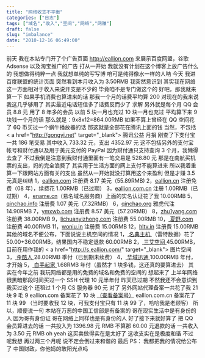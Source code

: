 ```yaml
---
title: "网络收支不平衡"
categories: ["日志"]
tags: ["域名","收入","空间","网络","网赚"]
draft: false
slug: "imbalance"
date: "2010-12-16 06:49:00"
---
```


前天
我在本站专门开了个广告页面 <a href="http://eallion.com/ads" target="_blank">http://eallion.com</a>
来展示百度网盟，谷歌 Adsense 以及淘宝推广的广告
打从一开始
我就没有计划在这个博客上放广告什么的
我想做得纯粹一点
我就想单纯的写写博
咱可是纯得像水一样的人呐
今天
我进百度联盟的统计页面
突然看到本月收入为 3.50RMB
我突然意识到
其实我在网络这一方面相对于收入来说开支是不少的
毕竟咱不是专门做这个的
好吧，那我就来算一下
如果手机消费也算进来的话
那我一个月的话费平均算 200
对现在的我来说我这几乎够用了
其实最近电话短信多了话费反而少了
求解
另外就是每个月 QQ 会员 8.8 元
用了 8 年多的会员
以前 5 块一月也充过 10 块一月也充过
平均算下来 9 块钱一个月的话
那么就是：9x8x12=864.00RMB
如果不算上曾经在 QQ 空间花了 6Q 币买过一个蜗牛播放器的话
那这就是全部花在腾讯上面的钱
当然，不包括 < a href="http://gongyi.net" target="_blank"> 腾讯公益 </a > 月捐
刚查了下支付宝
一共 186 笔交易
其中收入 733.32 元，支出 4352.97 元
这不包括另外的支付宝帐号和财付通以及用于美元支付的 PayPal
因为财付通只支持查询 3 个月，我懒得去查了
不过我倒是注意到我财付通里面有一笔交易是 528.80 元
那是在南航买机票的支出，妈的完全浪费了
其实用于生活方面的网上支付不能算进来
所以我着重算一下跟网站方面有关的支出
虽然从一开始就没打算用这个来盈利
但是才赚 3.5 元真是纠结
1，<a href="http://eallion.com/" target="_blank">eallion.com</a > 注册费 8.17 美元（55.89RMB)
2，<a href="http://qinchao.org" target="_blank">eallion.cn</a > 注册免费（08 年），续费花 1.00RMB（已过期）
3，<a href="http://qinchao.org" target="_blank">eallion.com.cn</a > 注册 1.00RMB（已过期）
4，<a href="http://ename.cn" target="_blank">ename.cn</a>（易名域名服务商）上面的实名认证花了我 10.00RMB
5，<a href="http://qinchao.org" target="_blank">qinchao.info</a > 注册费 1.07 美元（7.32RMB）
6，<a href="http://qinchao.org" target="_blank">qinchao.org</a > 雅虎代注 14.90RMB
7，<a href="http://ymxwb.com" target="_blank">ymxwb.com</a > 注册费 8.57 美元（57.20RMB）
8，<a href="http://zhu1yang.com" target="_blank">zhu1yang.com</a > 注册费 38.00RMB
9，<a href="http://lichuanyizhong.com" target="_blank">lichuanyizhong.com</a > 注册费 55.00RMB
10，<a href="http://www.xn--0rso43k.com" target="_blank"> 夏野.com</a > 注册费 40.00RMB
11，<a href="http://t.eallion.com" target="_blank">woniu.in</a > 注册费 15.00RMB
12，<a href="http://qinchao.org" target="_blank">hltv.in</a > 注册费 15.00RMB
其他的域名不便公布，下面说说主机空间的情况
1，<a href="http://7root.com" target="_blank"> 名典主机 </a>（雷特数据）花了 50.00+36.00RMB，结果国内不稳定退款 60.00RMB
2，<a href="http://www.cnaaa.com" target="_blank"> 三艾空间 </a>45.00RMB，目前在用作我的 < a href="http://s.eallion.com/" target="_blank"> 图片空间 </a>
3，<a href="http://yculer.com" target="_blank"> 歪酷人 </a>28.00RMB 季付（已到期未续费）
4，<a href="http://www.vosent.com" target="_blank"> 华域迅通 </a>100.00RMB 年付，才开始
5，<a href="http://168.sh" target="_blank"> 白手起家 </a>1.68RMB 年付（虽然才 1 块多钱，这还真的要算进去）
其实在今年之前
我玩网络都是用的免费的域名和免费的空间的
想起来了
上半年网络很黑暗那段时间买过一个 SSH 代理
10 元半年付
昨天已过期
不然我还不会意识到我买过这个
还租过 1 个月 CS 服务器 90 元
对了
另外网站代理备案一共花了我 21 块 9 毛 9
eallion.com 备案花了 10 块 <a href="http://www.miibeian.gov.cn/icp/publish/query/icpMemoInfo_login.action?id=2350876" target="_blank">（查看备案号）</a>
eallion.com.cn 备案花了 11 块 99
（当时要收我 12 块，可我支付宝只有 11 块 99 了，哈哈我是老顾客）
所以，顺便说一句
本站在万恶的中国工信部是有备案的
哥在现实生活中是有身份的人
因为哥有身份证
哥在网络上同样也是有身份的人
好了接下来就好算了
把 QQ 会员算进去的话
一共投入为 1396.98 元 RMB
不算那 60.00 元退款的话
一共收入为 3.50 元 RMB
oh yeah
这买卖做得实在是太好了
这收支实在是极度和谐
不过呢我想
再过两三个月呢
说不定会倒过来和谐的
最后 PS：
我都把我的情况给公布了
中国财政，你他妈的敢阳光点吗

